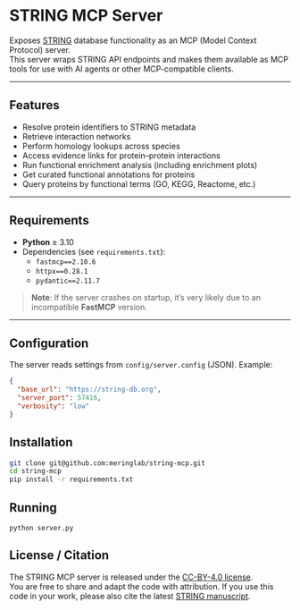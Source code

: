 # STRING MCP Server

Exposes [STRING](https://string-db.org) database functionality as an MCP (Model Context Protocol) server.  
This server wraps STRING API endpoints and makes them available as MCP tools for use with AI agents or other MCP-compatible clients.

---

## Features

- Resolve protein identifiers to STRING metadata
- Retrieve interaction networks
- Perform homology lookups across species
- Access evidence links for protein–protein interactions
- Run functional enrichment analysis (including enrichment plots)
- Get curated functional annotations for proteins
- Query proteins by functional terms (GO, KEGG, Reactome, etc.)

---

## Requirements

- **Python** ≥ 3.10  
- Dependencies (see `requirements.txt`):  
  - `fastmcp==2.10.6`  
  - `httpx==0.28.1`  
  - `pydantic==2.11.7`  

> **Note**: If the server crashes on startup, it’s very likely due to an incompatible **FastMCP** version.  

---

## Configuration

The server reads settings from `config/server.config` (JSON). Example:

```json
{
  "base_url": "https://string-db.org",
  "server_port": 57416,
  "verbosity": "low"
}
```

## Installation

```bash
git clone git@github.com:meringlab/string-mcp.git
cd string-mcp
pip install -r requirements.txt
```

## Running 

```
python server.py
```

## License / Citation

The STRING MCP server is released under the [CC-BY-4.0 license](https://creativecommons.org/licenses/by/4.0/).  
You are free to share and adapt the code with attribution.
If you use this code in your work, please also cite the latest [STRING manuscript](https://string-db.org/cgi/about?footer_active_subpage=references).
